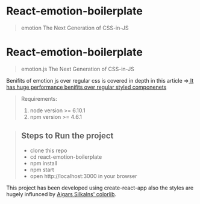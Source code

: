 # React-emotion-boilerplate

> emotion The Next Generation of CSS-in-JS

# React-emotion-boilerplate

> emotion.js The Next Generation of CSS-in-JS

Benifits of emotion js over regular css is covered in depth in this article =>[ It has huge performance benifits over regular styled componenets ](https://medium.com/@tkh44/emotion-ad1c45c6d28b)


>Requirements:
> 1. node version >= 6.10.1
> 2. npm version >= 4.6.1




>Steps to Run the project
>-
> - clone this repo
> - cd react-emotion-boilerplate
> - npm install
> - npm start
> - open http://localhost:3000 in your browser


This project has been developed using create-react-app also the styles are hugely influnced by [Aigars Silkalns' colorlib](https://codepen.io/colorlib/).


